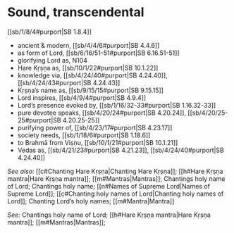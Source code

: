 # Sound, transcendental

[[sb/1/8/4#purport|SB 1.8.4]]

* ancient & modern, [[sb/4/4/6#purport|SB 4.4.6]]
* as form of Lord, [[sb/6/16/51-51#purport|SB 6.16.51-51]]
* glorifying Lord as, N104 
* Hare Kṛṣṇa as, [[sb/10/1/22#purport|SB 10.1.22]]
* knowledge via, [[sb/4/24/40#purport|SB 4.24.40]], [[sb/4/24/43#purport|SB 4.24.43]]
* Kṛṣṇa’s name as, [[sb/9/15/15#purport|SB 9.15.15]]
* Lord inspires, [[sb/4/9/4#purport|SB 4.9.4]]
* Lord’s presence evoked by, [[sb/1/16/32-33#purport|SB 1.16.32-33]]
* pure devotee speaks, [[sb/4/20/24#purport|SB 4.20.24]], [[sb/4/20/25-25#purport|SB 4.20.25-25]]
* purifying power of, [[sb/4/23/17#purport|SB 4.23.17]]
* society needs, [[sb/1/18/6#purport|SB 1.18.6]]
* to Brahmā from Viṣṇu, [[sb/10/1/21#purport|SB 10.1.21]]
* Vedas as, [[sb/4/21/23#purport|SB 4.21.23]], [[sb/4/24/40#purport|SB 4.24.40]]

*See also:* [[c#Chanting Hare Kṛṣṇa|Chanting Hare Kṛṣṇa]]; [[h#Hare Kṛṣṇa mantra|Hare Kṛṣṇa mantra]]; [[m#Mantras|Mantras]]; Chantings holy name of Lord; Chantings holy name; [[n#Names of Supreme Lord|Names of Supreme Lord]]; [[c#Chanting holy names of Lord|Chanting holy names of Lord]]; Chanting Lord’s holy names; [[m#Mantra|Mantra]]

*See:* Chantings holy name of Lord; [[h#Hare Kṛṣṇa mantra|Hare Kṛṣṇa mantra]]; [[m#Mantras|Mantras]]; 
